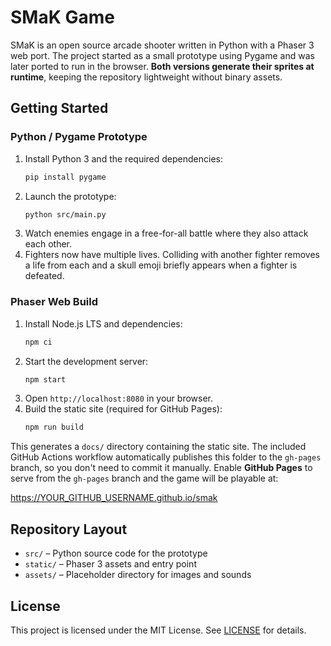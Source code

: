 # SMaK Game

SMaK is an open source arcade shooter written in Python with a Phaser 3 web port. The project started as a small prototype using Pygame and was later ported to run in the browser. **Both versions generate their sprites at runtime**, keeping the repository lightweight without binary assets.

## Getting Started

### Python / Pygame Prototype
1. Install Python 3 and the required dependencies:
   ```bash
   pip install pygame
   ```
2. Launch the prototype:
   ```bash
   python src/main.py
   ```
3. Watch enemies engage in a free-for-all battle where they also attack each other.
4. Fighters now have multiple lives. Colliding with another fighter removes a life from each and a skull emoji briefly appears when a fighter is defeated.

### Phaser Web Build
1. Install Node.js LTS and dependencies:
   ```bash
   npm ci
   ```
2. Start the development server:
   ```bash
   npm start
   ```
3. Open `http://localhost:8080` in your browser.
4. Build the static site (required for GitHub Pages):
   ```bash
   npm run build
   ```

This generates a `docs/` directory containing the static site. The included
GitHub Actions workflow automatically publishes this folder to the
`gh-pages` branch, so you don't need to commit it manually. Enable
**GitHub Pages** to serve from the `gh-pages` branch and the game will be
playable at:

<https://YOUR_GITHUB_USERNAME.github.io/smak>

## Repository Layout
- `src/` – Python source code for the prototype
- `static/` – Phaser 3 assets and entry point
- `assets/` – Placeholder directory for images and sounds

## License

This project is licensed under the MIT License. See [LICENSE](LICENSE) for details.
